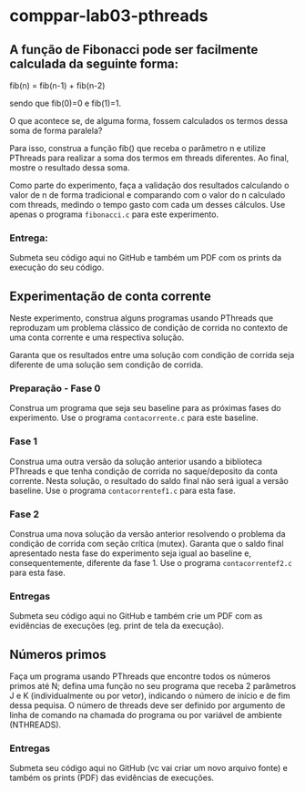 # comppar-lab03-pthreads

## A função de Fibonacci pode ser facilmente calculada da seguinte forma:

fib(n) = fib(n-1) + fib(n-2)

sendo que fib(0)=0 e fib(1)=1.

O que acontece se, de alguma forma, fossem calculados os termos dessa soma de forma paralela?

Para isso, construa a função fib() que receba o parâmetro n e utilize PThreads para realizar a soma dos termos em threads diferentes. Ao final, mostre o resultado dessa soma.

Como parte do experimento, faça a validação dos resultados calculando o valor de n de forma tradicional e comparando com o valor do n calculado com threads, medindo o tempo gasto com cada um desses cálculos. Use apenas o programa `fibonacci.c` para este experimento. 

### Entrega:

Submeta seu código aqui no GitHub e também um PDF com os prints da execução do seu código.

## Experimentação de conta corrente

Neste experimento, construa alguns programas usando PThreads que reproduzam um problema clássico de condição de corrida no contexto de uma conta corrente e uma respectiva solução.

Garanta que os resultados entre uma solução com condição de corrida seja diferente de uma solução sem condição de corrida.

### Preparação - Fase 0

Construa um programa que seja seu baseline para as próximas fases do experimento. Use o programa `contacorrente.c` para este baseline.

### Fase 1

Construa uma outra versão da solução anterior usando a biblioteca PThreads e que tenha condição de corrida no saque/deposito da conta corrente. Nesta solução, o resultado do saldo final não será igual a versão baseline. Use o programa `contacorrentef1.c` para esta fase.

### Fase 2

Construa uma nova solução da versão anterior resolvendo o problema da condição de corrida com seção crítica (mutex). Garanta que o saldo final apresentado nesta fase do experimento seja igual ao baseline e, consequentemente, diferente da fase 1. Use o programa `contacorrentef2.c` para esta fase.

### Entregas

Submeta seu código aqui no GitHub e também crie um PDF com as evidências de execuções (eg. print de tela da execução).

## Números primos

Faça um programa usando PThreads que encontre todos os números primos até N; defina uma função no seu programa que receba 2 parâmetros J e K (individualmente ou por vetor), indicando o número de início e de fim dessa pequisa. O número de threads deve ser definido por argumento de linha de comando na chamada do programa ou por variável de ambiente (NTHREADS).

### Entregas

Submeta seu código aqui no GitHub (vc vai criar um novo arquivo fonte) e também os prints (PDF) das evidências de execuções.
